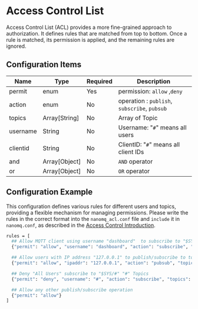 # Access Control List

Access Control List (ACL) provides a more fine-grained approach to authorization. It defines rules that are matched from top to bottom. Once a rule is matched, its permission is applied, and the remaining rules are ignored.

## Configuration Items

| Name     | Type           | Required | Description                                  |
| -------- | -------------- | -------- | -------------------------------------------- |
| permit   | enum           | Yes      | permission: `allow` ,`deny`                  |
| action   | enum           | No       | operation : `publish`, `subscribe`, `pubsub` |
| topics   | Array[String]  | No       | Array of Topic                               |
| username | String         | No       | Username: "`#`" means all users              |
| clientid | String         | No       | ClientID: "`#`" means all client IDs         |
| and      | Array[Object]  | No       | `AND` operator                               |
| or       | Array[Object]  | No       | `OR` operator                                |

## Configuration Example

This configuration defines various rules for different users and topics, providing a flexible mechanism for managing permissions. Please write the rules in the correct format into the `nanomq_acl.conf` file and `include` it in `nanomq.conf`, as described in the [Access Control Introduction](introduction.md). 
```bash
rules = [
  ## Allow MQTT client using username "dashboard"  to subscribe to "$SYS/#" topics
  {"permit": "allow", "username": "dashboard", "action": "subscribe", "topics": ["$SYS/#"]}

  ## Allow users with IP address "127.0.0.1" to publish/subscribe to topics "$SYS/#", "#"
  {"permit": "allow", "ipaddr": "127.0.0.1", "action": "pubsub", "topics": ["$SYS/#", "#"]}

  ## Deny "All Users" subscribe to "$SYS/#" "#" Topics
  {"permit": "deny", "username": "#", "action": "subscribe", "topics": ["$SYS/#", "#"]}

  ## Allow any other publish/subscribe operation
  {"permit": "allow"}
]
```

